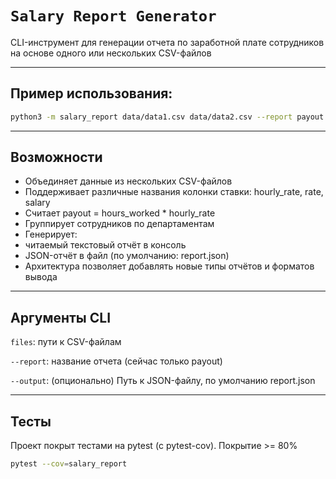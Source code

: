 # `Salary Report Generator`

CLI-инструмент для генерации отчета по заработной плате сотрудников на основе одного или нескольких CSV-файлов

---

## Пример использования:

```bash
python3 -m salary_report data/data1.csv data/data2.csv --report payout --output report.json
```
---

## Возможности

- Объединяет данные из нескольких CSV-файлов
- Поддерживает различные названия колонки ставки: hourly_rate, rate, salary
- Считает payout = hours_worked * hourly_rate
- Группирует сотрудников по департаментам
- Генерирует:
- читаемый текстовый отчёт в консоль
- JSON-отчёт в файл (по умолчанию: report.json)
- Архитектура позволяет добавлять новые типы отчётов и форматов вывода

---
## Аргументы CLI

`files`: пути к CSV-файлам

`--report`: название отчета (сейчас только payout)

`--output`: (опционально) Путь к JSON-файлу, по умолчанию report.json

---

## Тесты

Проект покрыт тестами на pytest (с pytest-cov).
Покрытие >= 80%

```bash
pytest --cov=salary_report
```

